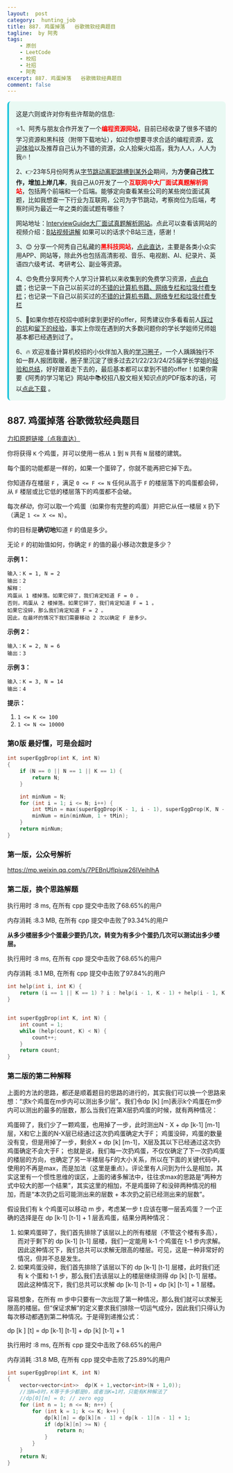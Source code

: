 ```yaml
---
layout:  post
category:  hunting_job
title: 887. 鸡蛋掉落   谷歌微软经典题目
tagline:  by 阿秀
tags:
    - 原创
    - LeetCode
    - 校招
    - 社招
    - 阿秀
excerpt: 887. 鸡蛋掉落   谷歌微软经典题目
comment: false
---
```






<div style="border-color: #24C6DC;
            background-color: #e9f9f3;         
            margin: 1rem 0;
        padding: .25rem 1rem;
        border-left-width: .3rem;
        border-left-style: solid;
        border-radius: .5rem;
        color: inherit;">
  <p>这是六则或许对你有些许帮助的信息:</p>
<p>⭐️1、阿秀与朋友合作开发了一个<span style="font-weight:bold;color:red">编程资源网站</span>，目前已经收录了很多不错的学习资源和黑科技（附带下载地址），如过你想要寻求合适的编程资源，<a href="https://tools.interviewguide.cn/home" style="text-decoration: underline" target="_blank">欢迎体验</a>以及推荐自己认为不错的资源，众人拾柴火焰高，我为人人，人人为我🔥！</p>  <p>2、👉23年5月份阿秀从<a style="text-decoration: underline" href="https://mp.weixin.qq.com/s?__biz=Mzk0ODU4MzEzMw==&mid=2247512170&idx=1&sn=c4a04a383d2dfdece676b75f17224e78" target="_blank">字节跳动离职跳槽到某外企</a>期间，为<span style="font-weight:bold">方便自己找工作，增加上岸几率</span>，我自己从0开发了一个<span style="font-weight:bold;color:red">互联网中大厂面试真题解析网站</span>，包括两个前端和一个后端。能够定向查看某些公司的某些岗位面试真题，比如我想查一下行业为互联网，公司为字节跳动，考察岗位为后端，考察时间为最近一年之类的面试题有哪些？
<div align="center">
</div>网站地址：<a style="text-decoration: underline" href="https://top.interviewguide.cn/" target="_blank">InterviewGuide大厂面试真题解析网站</a>。点此可以查看该网站的视频介绍：<a style="text-decoration: underline" href="https://www.bilibili.com/video/BV1f94y1C7BL" target="_blank">B站视频讲解</a>   如果可以的话求个B站三连，感谢！
    </p>3、😊
    分享一个阿秀自己私藏的<span style="font-weight:bold;color:red">黑科技网站</span>，<a style="text-decoration: underline" href="https://hkjtz.cn/" target="_blank">点此直达</a>，主要是各类小众实用APP、网站等，除此外也包括高清影视、音乐、电视剧、AI、纪录片、英语四六级考试、考研考公、副业等资源。
  </p>
  <p>4、😍免费分享阿秀个人学习计算机以来收集到的免费学习资源，<a style="text-decoration: underline" href="/notes/07-resources/01-free/01-introduce.html" target="_blank">点此白嫖</a>；也记录一下自己以前买过的<a style="text-decoration: underline" href="/notes/07-resources/02-precious.html" target="_blank">不错的计算机书籍、网络专栏和垃圾付费专栏</a>；也记录一下自己以前买过的<a style="text-decoration: underline" href="/notes/07-resources/02-precious.html" target="_blank">不错的计算机书籍、网络专栏和垃圾付费专栏</a>
  </p>
  <p>5、🚀如果你想在校招中顺利拿到更好的offer，阿秀建议你多看看前人<a style="text-decoration: underline" href="https://www.yuque.com/tuobaaxiu/httmmc/npg1k81zeq4wfpyz" target="_blank">踩过的坑</a>和<a style="text-decoration: underline"  target="_blank" href="https://www.yuque.com/tuobaaxiu/httmmc/gge9ppd0mbu2d3dp">留下的经验</a>，事实上你现在遇到的大多数问题你的学长学姐师兄师姐基本都已经遇到过了。
  </p>
  <p>6、🔥 欢迎准备计算机校招的小伙伴加入我的<a  style="text-decoration: underline" href="https://www.yuque.com/tuobaaxiu/httmmc/xg0otqvc17wfx4u9" target="_blank">学习圈子</a>，一个人踽踽独行不如一群人报团取暖，圈子里沉淀了很多过去21/22/23/24/25届学长学姐的<a  style="text-decoration: underline" href="https://www.yuque.com/tuobaaxiu/httmmc/gge9ppd0mbu2d3dp" target="_blank">经验和总结</a>，好好跟着走下去的，最后基本都可以拿到不错的offer！</a>如果你需要《阿秀的学习笔记》网站中📚︎校招八股文相关知识点的PDF版本的话，可以<a style="text-decoration: underline" href="https://www.yuque.com/tuobaaxiu/httmmc/qs0yn66apvkzw0ps" target="_blank">点此下载</a> 。</p>   </div>




## 887. 鸡蛋掉落   谷歌微软经典题目

[力扣原题链接（点我直达）](https://leetcode-cn.com/problems/super-egg-drop/)

你将获得 `K` 个鸡蛋，并可以使用一栋从 `1` 到 `N`  共有 `N` 层楼的建筑。

每个蛋的功能都是一样的，如果一个蛋碎了，你就不能再把它掉下去。

你知道存在楼层 `F` ，满足 `0 <= F <= N` 任何从高于 `F` 的楼层落下的鸡蛋都会碎，从 `F` 楼层或比它低的楼层落下的鸡蛋都不会破。

每次*移动*，你可以取一个鸡蛋（如果你有完整的鸡蛋）并把它从任一楼层 `X` 扔下（满足 `1 <= X <= N`）。

你的目标是**确切地**知道 `F` 的值是多少。

无论 `F` 的初始值如何，你确定 `F` 的值的最小移动次数是多少？

 



**示例 1：**

```
输入：K = 1, N = 2
输出：2
解释：
鸡蛋从 1 楼掉落。如果它碎了，我们肯定知道 F = 0 。
否则，鸡蛋从 2 楼掉落。如果它碎了，我们肯定知道 F = 1 。
如果它没碎，那么我们肯定知道 F = 2 。
因此，在最坏的情况下我们需要移动 2 次以确定 F 是多少。
```

**示例 2：**

```
输入：K = 2, N = 6
输出：3
```

**示例 3：**

```
输入：K = 3, N = 14
输出：4
```

 

**提示：**

1. `1 <= K <= 100`
2. `1 <= N <= 10000`





### 第0版 最好懂，可是会超时



```c++
int superEggDrop(int K, int N)
{
	if (N == 0 || N == 1 || K == 1) {
		return N;
	}

	int minNum = N;
	for (int i = 1; i <= N; i++) {
		int tMin = max(superEggDrop(K - 1, i - 1), superEggDrop(K, N - i));
		minNum = min(minNum, 1 + tMin);
	}
	return minNum;
}
```



### 第一版，公众号解析

https://mp.weixin.qq.com/s/7PEBnUfIpiuw26lVeihlhA



### 第二版，换个思路解题

执行用时 :8 ms, 在所有 cpp 提交中击败了68.65%的用户

内存消耗 :8.3 MB, 在所有 cpp 提交中击败了93.34%的用户



**从多少楼层多少个蛋最少要扔几次，转变为有多少个蛋扔几次可以测试出多少楼层。**







执行用时 :8 ms, 在所有 cpp 提交中击败了68.65%的用户

内存消耗 :8.1 MB, 在所有 cpp 提交中击败了97.84%的用户



```c++
int help(int i, int K) {
	return (i == 1 || K == 1) ? i : help(i - 1, K - 1) + help(i - 1, K) + 1;
}


int superEggDrop(int K, int N) {
	int count = 1;
	while (help(count, K) < N) {
		count++;
	}
	return count;
}

```

### 第二版的第二种解释



上面的方法的思路，都还是顺着题目的思路的进行的，其实我们可以换一个思路来想：“求k个鸡蛋在m步内可以测出多少层”。我们令dp [k] [m]表示k个鸡蛋在m步内可以测出的最多的层数，那么当我们在第X层扔鸡蛋的时候，就有两种情况：

鸡蛋碎了，我们少了一颗鸡蛋，也用掉了一步，此时测出N - X + dp   [k-1]  [m-1]层，X和它上面的N-X层已经通过这次扔鸡蛋确定大于F；
鸡蛋没碎，鸡蛋的数量没有变，但是用掉了一步，剩余X + dp [k] [m-1]，X层及其以下已经通过这次扔鸡蛋确定不会大于F；
也就是说，我们每一次扔鸡蛋，不仅仅确定了下一次扔鸡蛋的楼层的方向，也确定了另一半楼层与F的大小关系，所以在下面的关键代码中，使用的不再是max，而是加法（这里是重点）。评论里有人问到为什么是相加，其实这里有一个惯性思维的误区，上面的诸多解法中，往往求max的思路是“两种方式中较大的那一个结果”，其实这里的相加，不是鸡蛋碎了和没碎两种情况的相加，而是“本次扔之后可能测出来的层数 + 本次扔之前已经测出来的层数”。





假设我们有 k 个鸡蛋可以移动 m 步，考虑某一步 t 应该在哪一层丢鸡蛋？一个正确的选择是在 dp [k-1] [t-1] + 1 层丢鸡蛋，结果分两种情况：

1. 如果鸡蛋碎了，我们首先排除了该层以上的所有楼层（不管这个楼有多高），而对于剩下的 dp [k-1] [t-1] 层楼，我们一定能用 k-1 个鸡蛋在 t-1 步内求解。因此这种情况下，我们总共可以求解无限高的楼层。可见，这是一种非常好的情况，但并不总是发生。
2. 如果鸡蛋没碎，我们首先排除了该层以下的 dp [k-1] [t-1] 层楼，此时我们还有 k 个蛋和 t-1 步，那么我们去该层以上的楼层继续测得 dp [k] [t-1] 层楼。因此这种情况下，我们总共可以求解 dp [k-1] [t-1] + dp [k] [t-1] + 1 层楼。

容易想象，在所有 m 步中只要有一次出现了第一种情况，那么我们就可以求解无限高的楼层。但“保证求解”的定义要求我们排除一切运气成分，因此我们只得认为每次移动都遇到第二种情况。于是得到递推公式：

dp [k ] [t] = dp [k-1] [t-1] + dp [k] [t-1] + 1







执行用时 :8 ms, 在所有 cpp 提交中击败了68.65%的用户

内存消耗 :31.8 MB, 在所有 cpp 提交中击败了25.89%的用户

```c++
int superEggDrop(int K, int N)
{
	vector<vector<int>>  dp(K + 1,vector<int>(N + 1,0));
	//当N=0时，K等于多少都是0，或者当K=1时，只能有K种解法了
	//dp[0][m] = 0; // zero egg
	for (int n = 1; n <= N; n++) {
		for (int k = 1; k <= K; k++) {
			dp[k][n] = dp[k][n - 1] + dp[k - 1][n - 1] + 1;
			if (dp[k][n] >= N) {
				return n;
			}
		}
	}
	return N;
}
```







```c++

```











